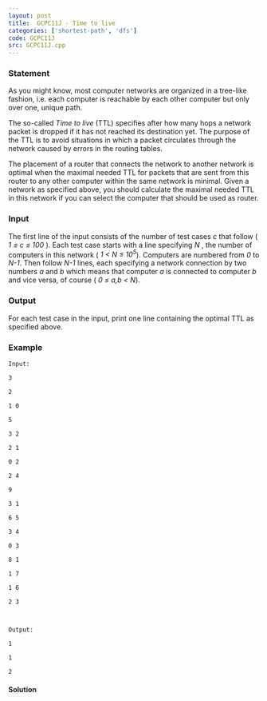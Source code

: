 ```yaml
---
layout: post
title:  GCPC11J - Time to live
categories: ['shortest-path', 'dfs']
code: GCPC11J
src: GCPC11J.cpp
---
```


### **Statement**

As you might know, most computer networks are organized in a tree-like
fashion, i.e. each computer is reachable by each other computer but only over
one, unique path.

The so-called _Time to live_ (TTL) specifies after how many hops a network
packet is dropped if it has not reached its destination yet. The purpose of
the TTL is to avoid situations in which a packet circulates through the
network caused by errors in the routing tables.

The placement of a router that connects the network to another network is
optimal when the maximal needed TTL for packets that are sent from this router
to any other computer within the same network is minimal. Given a network as
specified above, you should calculate the maximal needed TTL in this network
if you can select the computer that should be used as router.

### Input

The first line of the input consists of the number of test cases _c_ that
follow ( _1 ≤ c ≤ 100_ ). Each test case starts with a line specifying _N_ ,
the number of computers in this network ( _1 < N ≤ 10<sup>5</sup>_).
Computers are numbered from _0_ to _N-1_. Then follow _N-1_ lines, each
specifying a network connection by two numbers _a_ and _b_ which means that
computer _a_ is connected to computer _b_ and vice versa, of course ( _0 ≤ a,b
< N_).

### Output

For each test case in the input, print one line containing the optimal TTL as
specified above.

### Example

    
    
    Input:
    3
    2
    1 0
    5
    3 2
    2 1
    0 2
    2 4
    9
    3 1
    6 5
    3 4
    0 3
    8 1
    1 7
    1 6
    2 3
    
    Output:
    1
    1
    2
    



#### **Solution**



